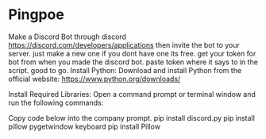 # Pingpoe


Make a Discord Bot through discord https://discord.com/developers/applications then invite the bot to your server. just make a new one if you dont have one its free. 
get your token for bot from when you made the discord bot. paste token where it says to in the script. good to go.
Install Python: Download and install Python from the official website: https://www.python.org/downloads/

Install Required Libraries: Open a command prompt or terminal window and run the following commands:


Copy code below into the company prompt.
pip install discord.py
pip install pillow pygetwindow keyboard
pip install Pillow
